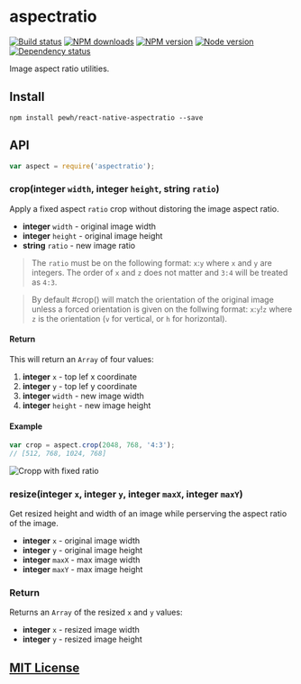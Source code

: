 # aspectratio

[![Build status](https://img.shields.io/wercker/ci/55281116a26c78542c01d251.svg "Build status")](https://app.wercker.com/project/bykey/90dda5965d63c43c484b2e29c7d4ba92)
[![NPM downloads](https://img.shields.io/npm/dm/aspectratio.svg "NPM downloads")](https://www.npmjs.com/package/aspectratio)
[![NPM version](https://img.shields.io/npm/v/aspectratio.svg "NPM version")](https://www.npmjs.com/package/aspectratio)
[![Node version](https://img.shields.io/node/v/aspectratio.svg "Node version")](https://www.npmjs.com/package/aspectratio)
[![Dependency status](https://img.shields.io/david/turistforeningen/node-aspectratio.svg "Dependency status")](https://david-dm.org/turistforeningen/node-aspectratio)

Image aspect ratio utilities.

## Install

```
npm install pewh/react-native-aspectratio --save
```

## API

```js
var aspect = require('aspectratio');
```

### crop(**integer** `width`, **integer** `height`, **string** `ratio`)

Apply a fixed aspect `ratio` crop without distoring the image aspect ratio.

* **integer** `width` - original image width
* **integer** `height` - original image height
* **string** `ratio` - new image ratio

> The `ratio` must be on the following format: `x`:`y` where `x` and `y` are
> integers. The order of `x` and `z` does not matter and `3:4` will be treated
> as `4:3`.

> By default #crop() will match the orientation of the original image unless a
> forced orientation is given on the follwing format: `x`:`y`!`z` where `z` is
> the orientation (`v` for vertical, or `h` for horizontal).

#### Return

This will return an `Array` of four values:

1. **integer** `x` - top lef x coordinate
2. **integer** `y` - top lef y coordinate
3. **integer** `width` - new image width
4. **integer** `height` - new image height

#### Example

```js
var crop = aspect.crop(2048, 768, '4:3');
// [512, 768, 1024, 768]
```

![Cropp with fixed ratio](https://docs.google.com/drawings/d/1Lu8eLqcjjlI0YL7Q-YHg0ttjRC8I8Vkwq6PVXRgxNUo/pub?w=960&h=720)

### resize(**integer** `x`, **integer** `y`, **integer** `maxX`, **integer** `maxY`)

Get resized height and width of an image while perserving the aspect ratio of
the image.

* **integer** `x` - original image width
* **integer** `y` - original image height
* **integer** `maxX` - max image width
* **integer** `maxY` - max image height

### Return

Returns an `Array` of the resized `x` and `y` values:

* **integer** `x` - resized image width
* **integer** `y` - resized image height

## [MIT License](https://github.com/Turistforeningen/node-aspectratio/blob/master/LICENSE)
